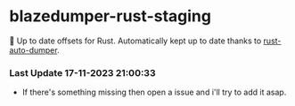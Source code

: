 # blazedumper-rust-staging

🚀 Up to date offsets for Rust. Automatically kept up to date thanks to [rust-auto-dumper](https://github.com/Akandesh/rust-auto-dumper).


### Last Update 17-11-2023 21:00:33
- If there's something missing then open a issue and i'll try to add it asap.